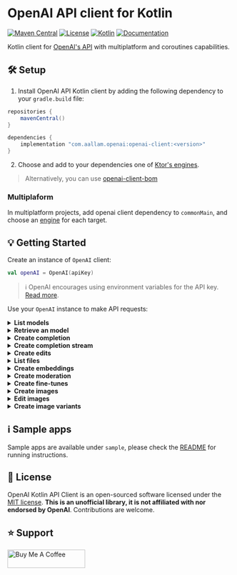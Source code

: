 # OpenAI API client for Kotlin

[![Maven Central](https://img.shields.io/maven-central/v/com.aallam.openai/openai-client?color=blue&label=Download)](https://search.maven.org/artifact/com.aallam.openai/openai-client)
[![License](https://img.shields.io/github/license/Aallam/openai-kotlin?color=yellow)](LICENSE.md)
[![Kotlin](https://img.shields.io/badge/kotlin-1.8.0-a97bff.svg?logo=kotlin)](https://kotlinlang.org/docs/releases.html#release-details)
[![Documentation](https://img.shields.io/badge/docs-openai--kotlin-lightgrey)](https://mouaad.aallam.com/openai-kotlin/)

Kotlin client for [OpenAI's API](https://beta.openai.com/docs/api-reference) with multiplatform and coroutines capabilities. 

## 🛠 Setup

1. Install OpenAI API Kotlin client by adding the following dependency to your `gradle.build` file:

```groovy
repositories {
    mavenCentral()
}

dependencies {
    implementation "com.aallam.openai:openai-client:<version>"
}
```
2. Choose and add to your dependencies one of [Ktor's engines](https://ktor.io/docs/http-client-engines.html).

> Alternatively, you can use [openai-client-bom](openai-client-bom/)

### Multiplaform
In multiplatform projects, add openai client dependency to `commonMain`, and choose an [engine](https://ktor.io/docs/http-client-engines.html) for each target.

## 💡 Getting Started

Create an instance of `OpenAI` client:
```kotlin
val openAI = OpenAI(apiKey)
```

> ℹ️ OpenAI encourages using environment variables for the API key. [Read more](https://help.openai.com/en/articles/5112595-best-practices-for-api-key-safety).

Use your `OpenAI` instance to make API requests:

<details>
  <summary><strong>List models</strong></summary>

```kotlin
val models: List<Model> = openAI.models()
```
</details>

<details>
  <summary><strong>Retrieve an model</strong></summary>

```kotlin
val id = ModelId("text-ada-001")
val model: Model = openAI.model(id)
```
</details>    
    
<details>
  <summary><strong>Create completion</strong></summary>

```kotlin
val completionRequest = CompletionRequest(
    model = ModelId("text-ada-001"),
    prompt = "Somebody once told me the world is gonna roll me",
    echo = true
)
val completion: TextCompletion = openAI.completion(Ada, completionRequest)
```
</details>    
    
<details>
  <summary><strong>Create completion stream</strong></summary>

```kotlin
val request = CompletionRequest(
    model = ModelId("text-davinci-002"),
    prompt = "Once upon a time",
    maxTokens = 5,
    temperature = 1.0,
    topP = 1.0,
    n = 1,
    stop = listOf("\n"),
)
val completions: Flow<TextCompletion> = openAI.completions(request)
```
</details>     

<details>
  <summary><strong>Create edits</strong></summary>

```kotlin
val edit = openAI.edit(
    request = EditsRequest(
        model = ModelId("text-davinci-edit-001"),
        input = "What day of the wek is it?",
        instruction = "Fix the spelling mistakes"
    )
)
```
</details>

<details>
  <summary><strong>List files</strong></summary>

````kotlin
val files: List<File> = openAI.files()
````
</details>

<details>
  <summary><strong>Create embeddings</strong></summary>

````kotlin
val embeddings: List<Embedding> = openAI.embeddings(
    request = EmbeddingRequest(
        model = ModelId("text-similarity-babbage-001"),
        input = listOf("The food was delicious and the waiter...")
    )
)
````
</details>  

<details>
  <summary><strong>Create moderation</strong></summary>

````kotlin
val moderation = openAI.moderations(
    request = ModerationRequest(
        input = "I want to kill them."
    )
)
````
</details>  

<details>
  <summary><strong>Create fine-tunes</strong></summary>

````kotlin
val fineTune = openAI.fineTune(
    request = FineTuneRequest(
        trainingFile = trainingFile,
        model = ModelId("ada")
    )
)
````
</details>

<details>
  <summary><strong>Create images</strong></summary>

````kotlin
val images = openAI.image(
    creation = ImageCreationURL(
        prompt = "A cute baby sea otter",
        n = 2,
        size = ImageSize.is1024x1024
    )
)
````
</details>

<details>
  <summary><strong>Edit images</strong></summary>

````kotlin
val images = openAI.image(
    edit = ImageEditURL( // or 'ImageEditJSON'
        image = FilePath(imagePath),
        mask = FilePath(maskPath),
        prompt = "a sunlit indoor lounge area with a pool containing a flamingo",
        n = 1,
        size = ImageSize.is1024x1024
    )
)
````
</details>

<details>
  <summary><strong>Create image variants</strong></summary>

````kotlin
val images = openAI.image(
    variation = ImageVariationURL( // or, 'ImageVariationJSON'
        image = FilePath(imagePath),
        n = 1,
        size = ImageSize.is1024x1024
    )
)
````
</details>

## ℹ️ Sample apps

Sample apps are available under `sample`, please check the [README](sample/README.md) for running instructions.

## 📄 License

OpenAI Kotlin API Client is an open-sourced software licensed under the [MIT license](LICENSE.md).
**This is an unofficial library, it is not affiliated with nor endorsed by OpenAI**. Contributions are welcome.

## ⭐️ Support

<a href="https://www.buymeacoffee.com/aallam" target="_blank"><img src="https://cdn.buymeacoffee.com/buttons/v2/default-yellow.png" alt="Buy Me A Coffee" height="41" width="174"></a>
